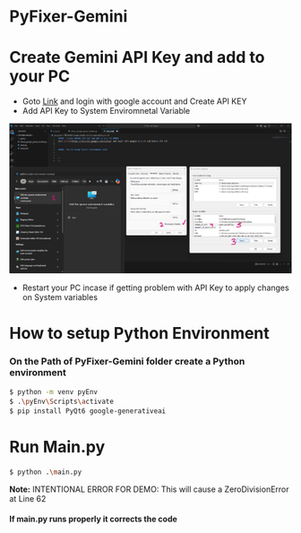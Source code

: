 # PyFixer-Gemini

#  Create Gemini API Key and add to your PC
- Goto [Link](https://aistudio.google.com/apikey) and login with google account and Create API KEY 
- Add API Key to System Enviromnetal Variable 

![alt text](<./images/systemEnvsetupApiKey.png>)

- Restart your PC incase if getting problem with API Key to apply changes on System variables

#  How to setup Python Environment
### On the Path of PyFixer-Gemini folder create a Python environment
```bash
$ python -m venv pyEnv 
$ .\pyEnv\Scripts\activate
$ pip install PyQt6 google-generativeai
```

# Run Main.py 
```bash
$ python .\main.py
```
**Note:** INTENTIONAL ERROR FOR DEMO: This will cause a ZeroDivisionError at Line 62
#### If main.py runs properly it corrects the code
